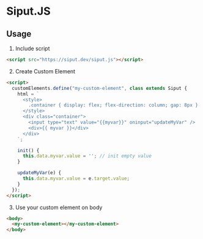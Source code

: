 # Siput.JS

## Usage

1. Include script

```html
<script src="https://siput.dev/siput.js"></script>
```

2. Create Custom Element

```html
<script>
  customElements.define("my-custom-element", class extends Siput {
    html = `
      <style>
        .container { display: flex; flex-direction: column; gap: 8px }
      </style>
      <div class="container">
        <input type="text" value="{{myvar}}" oninput="updateMyVar" />
        <div>{{ myvar }}</div>
      </div>
    `;

    init() {
      this.data.myvar.value = ''; // init empty value
    }

    updateMyVar(e) {
      this.data.myvar.value = e.target.value;
    }
  });
</script>
```

3. Use your custom element on body

```html
<body>
  <my-custom-element></my-custom-element>
</body>
```
